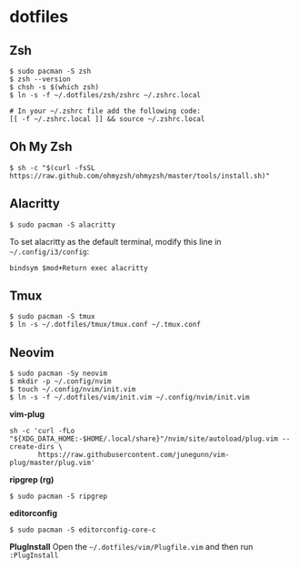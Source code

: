 # dotfiles

## Zsh
```
$ sudo pacman -S zsh
$ zsh --version
$ chsh -s $(which zsh)
$ ln -s -f ~/.dotfiles/zsh/zshrc ~/.zshrc.local

# In your ~/.zshrc file add the following code:
[[ -f ~/.zshrc.local ]] && source ~/.zshrc.local
```

## Oh My Zsh
```
$ sh -c "$(curl -fsSL https://raw.github.com/ohmyzsh/ohmyzsh/master/tools/install.sh)"
```

## Alacritty
```
$ sudo pacman -S alacritty
```

To set alacritty as the default terminal, modify this line in `~/.config/i3/config`:

```
bindsym $mod+Return exec alacritty
```

## Tmux
```
$ sudo pacman -S tmux
$ ln -s ~/.dotfiles/tmux/tmux.conf ~/.tmux.conf
```

## Neovim
```
$ sudo pacman -Sy neovim
$ mkdir -p ~/.config/nvim
$ touch ~/.config/nvim/init.vim
$ ln -s -f ~/.dotfiles/vim/init.vim ~/.config/nvim/init.vim
```

**vim-plug**
```
sh -c 'curl -fLo "${XDG_DATA_HOME:-$HOME/.local/share}"/nvim/site/autoload/plug.vim --create-dirs \
       https://raw.githubusercontent.com/junegunn/vim-plug/master/plug.vim'
```

**ripgrep (rg)**
```
$ sudo pacman -S ripgrep
```

**editorconfig**
```
$ sudo pacman -S editorconfig-core-c
```

**PlugInstall**
Open the `~/.dotfiles/vim/Plugfile.vim` and then run `:PlugInstall`
